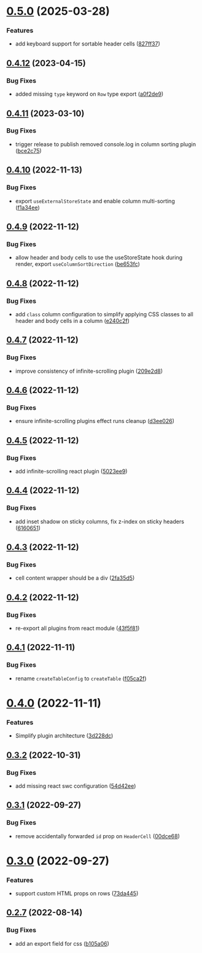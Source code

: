# [0.5.0](https://github.com/erictooth/leantable/compare/v0.4.12...v0.5.0) (2025-03-28)


### Features

* add keyboard support for sortable header cells ([827ff37](https://github.com/erictooth/leantable/commit/827ff377cef87d6e3f3ace73ea2492bb00b832ee))

## [0.4.12](https://github.com/erictooth/leantable/compare/v0.4.11...v0.4.12) (2023-04-15)


### Bug Fixes

* added missing `type` keyword on `Row` type export ([a0f2de9](https://github.com/erictooth/leantable/commit/a0f2de94ed99afca90c05b7b5f32cd7d9b4adeaf))

## [0.4.11](https://github.com/erictooth/leantable/compare/v0.4.10...v0.4.11) (2023-03-10)


### Bug Fixes

* trigger release to publish removed console.log in column sorting plugin ([bce2c75](https://github.com/erictooth/leantable/commit/bce2c75335200357c22be2c34e3768251eda25ce))

## [0.4.10](https://github.com/erictooth/leantable/compare/v0.4.9...v0.4.10) (2022-11-13)


### Bug Fixes

* export `useExternalStoreState` and enable column multi-sorting ([f1a34ee](https://github.com/erictooth/leantable/commit/f1a34eeb9cea41144f6b8d2d60956bd46bd753ad))

## [0.4.9](https://github.com/erictooth/leantable/compare/v0.4.8...v0.4.9) (2022-11-12)


### Bug Fixes

* allow header and body cells to use the useStoreState hook during render, export `useColumnSortDirection` ([be653fc](https://github.com/erictooth/leantable/commit/be653fc4916b15a621ae41a0ffcd5f568ab73690))

## [0.4.8](https://github.com/erictooth/leantable/compare/v0.4.7...v0.4.8) (2022-11-12)


### Bug Fixes

* add `class` column configuration to simplify applying CSS classes to all header and body cells in a column ([e240c2f](https://github.com/erictooth/leantable/commit/e240c2f25eda646b525b2557ec31fa0ccff3e47a))

## [0.4.7](https://github.com/erictooth/leantable/compare/v0.4.6...v0.4.7) (2022-11-12)


### Bug Fixes

* improve consistency of infinite-scrolling plugin ([209e2d8](https://github.com/erictooth/leantable/commit/209e2d85dea7c1487f0b7d3f74a683d3b9e8297e))

## [0.4.6](https://github.com/erictooth/leantable/compare/v0.4.5...v0.4.6) (2022-11-12)


### Bug Fixes

* ensure infinite-scrolling plugins effect runs cleanup ([d3ee026](https://github.com/erictooth/leantable/commit/d3ee026dd27638d013f48e5aa3e84a8810df84cf))

## [0.4.5](https://github.com/erictooth/leantable/compare/v0.4.4...v0.4.5) (2022-11-12)


### Bug Fixes

* add infinite-scrolling react plugin ([5023ee9](https://github.com/erictooth/leantable/commit/5023ee95d2be6971c0986e1ae30dbe49b7b0b9c9))

## [0.4.4](https://github.com/erictooth/leantable/compare/v0.4.3...v0.4.4) (2022-11-12)


### Bug Fixes

* add inset shadow on sticky columns, fix z-index on sticky headers ([6160651](https://github.com/erictooth/leantable/commit/61606510effdfac92e2fd69d744b20c985b2620a))

## [0.4.3](https://github.com/erictooth/leantable/compare/v0.4.2...v0.4.3) (2022-11-12)


### Bug Fixes

* cell content wrapper should be a div ([2fa35d5](https://github.com/erictooth/leantable/commit/2fa35d5ab8f5b766213ecbb0b1cb76d91902c7c3))

## [0.4.2](https://github.com/erictooth/leantable/compare/v0.4.1...v0.4.2) (2022-11-12)


### Bug Fixes

* re-export all plugins from react module ([43f5f81](https://github.com/erictooth/leantable/commit/43f5f81598815f32d53dd90137fcc94b84e1ba3b))

## [0.4.1](https://github.com/erictooth/leantable/compare/v0.4.0...v0.4.1) (2022-11-11)


### Bug Fixes

* rename `createTableConfig` to `createTable` ([f05ca2f](https://github.com/erictooth/leantable/commit/f05ca2fc012ab10a0239d5fbd96bf7748b4d727c))

# [0.4.0](https://github.com/erictooth/leantable/compare/v0.3.2...v0.4.0) (2022-11-11)


### Features

* Simplify plugin architecture ([3d228dc](https://github.com/erictooth/leantable/commit/3d228dc8c432b19face2f3114dbafbf003ae8806))

## [0.3.2](https://github.com/erictooth/leantable/compare/v0.3.1...v0.3.2) (2022-10-31)


### Bug Fixes

* add missing react swc configuration ([54d42ee](https://github.com/erictooth/leantable/commit/54d42ee36690af7f3b8d9af2839eb99133ceae52))

## [0.3.1](https://github.com/erictooth/leantable/compare/v0.3.0...v0.3.1) (2022-09-27)


### Bug Fixes

* remove accidentally forwarded `id` prop on `HeaderCell` ([00dce68](https://github.com/erictooth/leantable/commit/00dce685a22aacc12daa42482e9670168966a9fb))

# [0.3.0](https://github.com/erictooth/leantable/compare/v0.2.7...v0.3.0) (2022-09-27)


### Features

* support custom HTML props on rows ([73da445](https://github.com/erictooth/leantable/commit/73da44578c61cbb3d6f718007743fecfca6fb41b))

## [0.2.7](https://github.com/erictooth/leantable/compare/v0.2.6...v0.2.7) (2022-08-14)


### Bug Fixes

* add an export field for css ([b105a06](https://github.com/erictooth/leantable/commit/b105a069db3ba40b2fea03463b66e8ba1885d0b1))
